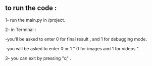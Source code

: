 to run the code : 
-------------------
1- run the main.py in /project.

2- in Terminal :

  -you'll be asked to enter 0 for final result , and 1 for debugging mode.

  -you will be asked to enter 0 or 1 " 0 for images and 1 for videos ". 
          

3- you can exit by pressing "q" .


